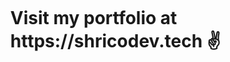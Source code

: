 <!-- these chunks of code i added to get rid of the horizontal ruler below the h1-->
<div id="user-content-toc">
  <ul>
    <summary><h1 style="display: inline-block;"> Visit my portfolio at https://shricodev.tech ✌️</h1></summary>
  </ul>
</div>
